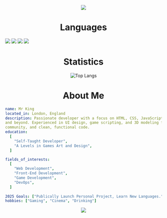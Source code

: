 <p align="center">
  <img src="https://capsule-render.vercel.app/api?type=waving&color=gradient&text=Hello!&height=100&section=header"/>
</p>
<h1 align="center"> Languages </h1>
<span> 
  <img src="https://img.shields.io/badge/HTML5-E34F26?style=for-the-badge&logo=html5&logoColor=white">
  <img src="https://img.shields.io/badge/CSS3-1572B6?style=for-the-badge&logo=css3&logoColor=white">
  <img src="https://img.shields.io/badge/JavaScript-F7DF1E?style=for-the-badge&logo=javascript&logoColor=black">
  <img src="https://img.shields.io/badge/Lua-000080?style=for-the-badge&logo=lua&logoColor=white">
</span>
<h1 align="center"> Statistics </h1>
<p align="center">
  <img src="https://readme-stats-nine-roan.vercel.app/api/top-langs/?username=MrKing&count_private=true&show_icons=true&theme=radical" alt="Top Langs" />
</p>
<h1 align="center"> About Me </h1>

```yaml
name: Mr King
located_in: London, England
description: Passionate developer with a focus on HTML, CSS, JavaScript, and Lua, building immersive experiences for FiveM
and beyond. Experienced in UI design, game scripting, and 3D modeling for game environments. Driven by creativity,
community, and clean, functional code.
education:
  [
    "Self-Taught Developer",
    "A Levels in Games Art and Design",
  ]

fields_of_interests:
  [
    "Web Development",
    "Front-End Development",
    "Game Development",
    "DevOps",
  ]
  
2025 Goals: ["Publically Launch Personal Project, Learn New Languages."]
hobbies: ["Gaming", "Cinema", "Drinking"]
```

<p align="center">
  <img src="https://capsule-render.vercel.app/api?type=waving&color=gradient&height=100&section=footer"/>
</p>
